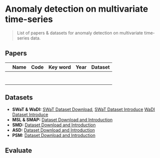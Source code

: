 # Anomaly detection on multivariate time-series

> List of papers & datasets for anomaly detection on multivariate time-series data.

## Papers
|   | Name | Code | Key word | Year  | Dataset |
|---|------|------|----------|-------|---------|
|   |      |      |          |       |         |
|   |      |      |          |       |         |
|   |      |      |          |       |         |
|   |      |      |          |       |         |
|   |      |      |          |       |         |
|   |      |      |          |       |         |
|   |      |      |          |       |         |

## Datasets
- **SWaT & WaDI:** [SWaT Dataset Download](https://itrust.sutd.edu.sg/itrust-labs_datasets/), [SWaT Dataset Introduce](https://itrust.sutd.edu.sg/itrust-labs-home/itrust-labs_swat/) [WaDI Dataset Introduce](https://itrust.sutd.edu.sg/itrust-labs-home/itrust-labs_wadi/)
- **MSL & SMAP:** [Dataset Download and Introduction](https://github.com/khundman/telemanom)
- **SMD:** [Dataset Download and Introduction](https://github.com/NetManAIOps/OmniAnomaly)
- **ASD:** [Dataset Download and Introduction](https://github.com/zhhlee/InterFusion/tree/main/data)
- **PSM:** [Dataset Download and Introduction](https://github.com/eBay/RANSynCoders/tree/main/data)
## Evaluate
